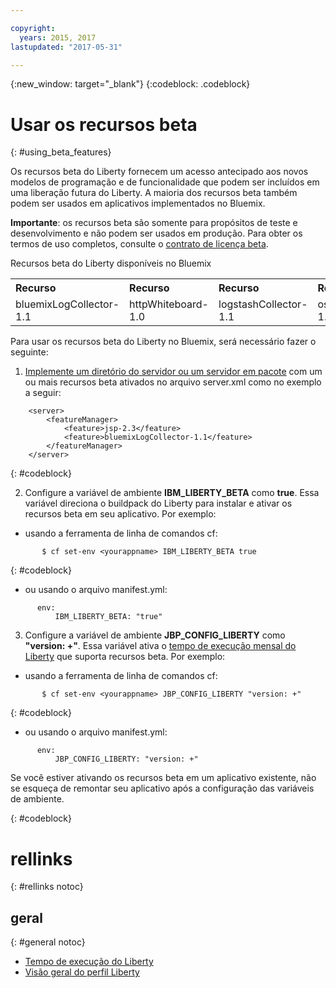 ```yaml
---

copyright:
  years: 2015, 2017
lastupdated: "2017-05-31"

---
```


{:new_window: target="_blank"}
{:codeblock: .codeblock}

# Usar os recursos beta
{: #using_beta_features}

Os recursos beta do Liberty fornecem um acesso antecipado aos novos
modelos de programação e de funcionalidade que podem ser incluídos em uma liberação futura
do Liberty. A maioria dos recursos beta também podem ser usados em aplicativos implementados no Bluemix.

**Importante**: os recursos beta são somente para propósitos de teste e desenvolvimento e não podem ser usados em produção. Para obter os termos de
uso completos, consulte o [
contrato de licença beta](http://public.dhe.ibm.com/ibmdl/export/pub/software/websphere/wasdev/downloads/wlp/beta/lafiles/en.html).

Recursos beta do Liberty disponíveis no Bluemix
<table>
<tr>
<th align="left">Recurso</th>
<th align="left">Recurso</th>
<th align="left">Recurso</th>
<th align="left">Recurso</th>
</tr>

<tr>
<td>bluemixLogCollector-1.1</td>
<td>httpWhiteboard-1.0</td>
<td>logstashCollector-1.1</td>
<td>osgiBundle-1.0</td>
</tr>
</table>

Para usar os recursos beta do Liberty no Bluemix, será necessário fazer o seguinte:

1. [Implemente um diretório do servidor ou um servidor em pacote](optionsForPushing.html) com um ou mais recursos beta ativados no arquivo server.xml como no exemplo a seguir:
```
    <server>
        <featureManager>
            <feature>jsp-2.3</feature>
            <feature>bluemixLogCollector-1.1</feature>
        </featureManager>
    </server>
```
{: #codeblock}

2.  Configure a variável de ambiente **IBM_LIBERTY_BETA** como **true**. Essa variável direciona o buildpack do Liberty para instalar
e ativar os recursos beta em seu aplicativo.  Por exemplo:
  * usando a ferramenta de linha de comandos cf:
```
       $ cf set-env <yourappname> IBM_LIBERTY_BETA true
```
{: #codeblock}

  * ou usando o arquivo manifest.yml:
```
      env:
          IBM_LIBERTY_BETA: "true"
```

3. Configure a variável de ambiente **JBP_CONFIG_LIBERTY** como
**"version: +"**. Essa variável ativa o [tempo de execução mensal do Liberty](buildpackDefaults.html#liberty_versions) que suporta recursos beta. Por exemplo:
  * usando a ferramenta de linha de comandos cf:
```
       $ cf set-env <yourappname> JBP_CONFIG_LIBERTY "version: +"
```
{: #codeblock}

  * ou usando o arquivo manifest.yml:
```
      env:
          JBP_CONFIG_LIBERTY: "version: +"
```

Se você estiver ativando os recursos beta em um aplicativo existente, não se esqueça de remontar seu aplicativo após a configuração das variáveis de ambiente.

{: #codeblock}

# rellinks
{: #rellinks notoc}
## geral
{: #general notoc}
* [Tempo de execução do Liberty](index.html)
* [Visão geral do perfil Liberty](http://www-01.ibm.com/support/knowledgecenter/SSAW57_8.5.5/com.ibm.websphere.wlp.nd.doc/ae/cwlp_about.html)
